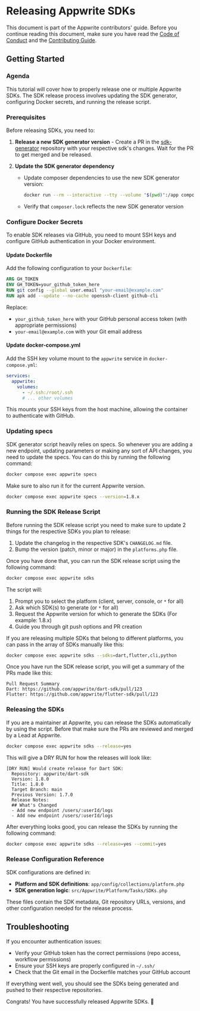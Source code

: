 # Releasing Appwrite SDKs

This document is part of the Appwrite contributors' guide. Before you continue reading this document, make sure you have read the [Code of Conduct](https://github.com/appwrite/.github/blob/main/CODE_OF_CONDUCT.md) and the [Contributing Guide](https://github.com/appwrite/appwrite/blob/master/CONTRIBUTING.md).

## Getting Started

### Agenda

This tutorial will cover how to properly release one or multiple Appwrite SDKs. The SDK release process involves updating the SDK generator, configuring Docker secrets, and running the release script.

### Prerequisites

Before releasing SDKs, you need to:

1. **Release a new SDK generator version** - Create a PR in the [sdk-generator](https://github.com/appwrite/sdk-generator) repository with your respective sdk's changes. Wait for the PR to get merged and be released.

2. **Update the SDK generator dependency**
   - Update composer dependencies to use the new SDK generator version:
      ```bash
      docker run --rm --interactive --tty --volume "$(pwd)":/app composer update --ignore-platform-reqs --optimize-autoloader --no-scripts
      ```

   - Verify that `composer.lock` reflects the new SDK generator version

### Configure Docker Secrets

To enable SDK releases via GitHub, you need to mount SSH keys and configure GitHub authentication in your Docker environment.

#### Update Dockerfile

Add the following configuration to your `Dockerfile`:

```dockerfile
ARG GH_TOKEN
ENV GH_TOKEN=your_github_token_here
RUN git config --global user.email "your-email@example.com"
RUN apk add --update --no-cache openssh-client github-cli
```

Replace:
- `your_github_token_here` with your GitHub personal access token (with appropriate permissions)
- `your-email@example.com` with your Git email address

#### Update docker-compose.yml

Add the SSH key volume mount to the `appwrite` service in `docker-compose.yml`:

```yaml
services:
  appwrite:
    volumes:
      - ~/.ssh:/root/.ssh
      # ... other volumes
```

This mounts your SSH keys from the host machine, allowing the container to authenticate with GitHub.

### Updating specs

SDK generator script heavily relies on specs. So whenever you are adding a new endpoint, updating parameters or making any sort of API changes, you need to update the specs. You can do this by running the following command:

```bash
docker compose exec appwrite specs
```

Make sure to also run it for the current Appwrite version.

```bash
docker compose exec appwrite specs --version=1.8.x
```

### Running the SDK Release Script

Before running the SDK release script you need to make sure to update 2 things for the respective SDKs you plan to release:

1. Update the changelog in the respective SDK's `CHANGELOG.md` file.
2. Bump the version (patch, minor or major) in the `platforms.php` file.

Once you have done that, you can run the SDK release script using the following command:

```bash
docker compose exec appwrite sdks
```

The script will:
1. Prompt you to select the platform (client, server, console, or `*` for all)
2. Ask which SDK(s) to generate (or `*` for all)
3. Request the Appwrite version for which to generate the SDKs (For example: 1.8.x)
4. Guide you through git push options and PR creation

If you are releasing multiple SDKs that belong to different platforms, you can pass in the array of SDKs manually like this:

```bash
docker compose exec appwrite sdks --sdks=dart,flutter,cli,python
```

Once you have run the SDK release script, you will get a summary of the PRs made like this:

```text
Pull Request Summary
Dart: https://github.com/appwrite/dart-sdk/pull/123
Flutter: https://github.com/appwrite/flutter-sdk/pull/123
```

### Releasing the SDKs

If you are a maintainer at Appwrite, you can release the SDKs automatically by using the script. Before that make sure the PRs are reviewed and merged by a Lead at Appwrite.

```bash
docker compose exec appwrite sdks --release=yes
```

This will give a DRY RUN for how the releases will look like:

```text
[DRY RUN] Would create release for Dart SDK:
  Repository: appwrite/dart-sdk
  Version: 1.8.0
  Title: 1.8.0
  Target Branch: main
  Previous Version: 1.7.0
  Release Notes:
  ## What's Changed
  - Add new endpoint /users/:userId/logs
  - Add new endpoint /users/:userId/logs
```

After everything looks good, you can release the SDKs by running the following command:

```bash
docker compose exec appwrite sdks --release=yes --commit=yes
```

### Release Configuration Reference

SDK configurations are defined in:
- **Platform and SDK definitions**: `app/config/collections/platform.php`
- **SDK generation logic**: `src/Appwrite/Platform/Tasks/SDKs.php`

These files contain the SDK metadata, Git repository URLs, versions, and other configuration needed for the release process.

## Troubleshooting

If you encounter authentication issues:
- Verify your GitHub token has the correct permissions (repo access, workflow permissions)
- Ensure your SSH keys are properly configured in `~/.ssh/`
- Check that the Git email in the Dockerfile matches your GitHub account

If everything went well, you should see the SDKs being generated and pushed to their respective repositories.

Congrats! You have successfully released Appwrite SDKs. 🎉
